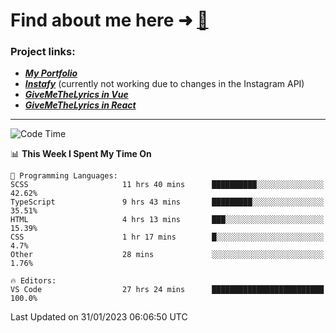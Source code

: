 # Find about me here ➜ [🧑](https://pauabella.dev)

### Project links:
- ***[My Portfolio](https://pauabella.dev)***
- ***[Instafy](https://instafy.me)*** (currently not working due to changes in the Instagram API)
- ***[GiveMeTheLyrics in Vue](https://lyrics.pauabella.dev)***
- ***[GiveMeTheLyrics in React](https://pauabella.dev/GiveMeTheLyrics)***

---
<!--START_SECTION:waka-->
![Code Time](http://img.shields.io/badge/Code%20Time-1%2C838%20hrs%2046%20mins-blue)

📊 **This Week I Spent My Time On** 

```text
💬 Programming Languages: 
SCSS                     11 hrs 40 mins      ██████████░░░░░░░░░░░░░░░   42.62% 
TypeScript               9 hrs 43 mins       █████████░░░░░░░░░░░░░░░░   35.51% 
HTML                     4 hrs 13 mins       ███░░░░░░░░░░░░░░░░░░░░░░   15.39% 
CSS                      1 hr 17 mins        █░░░░░░░░░░░░░░░░░░░░░░░░   4.7% 
Other                    28 mins             ░░░░░░░░░░░░░░░░░░░░░░░░░   1.76%

🔥 Editors: 
VS Code                  27 hrs 24 mins      █████████████████████████   100.0%

```


 Last Updated on 31/01/2023 06:06:50 UTC
<!--END_SECTION:waka-->
